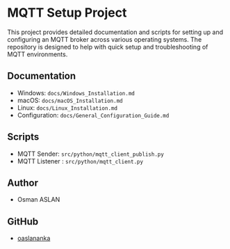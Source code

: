 # MQTT Setup Project

This project provides detailed documentation and scripts for setting up and configuring an MQTT broker across various operating systems. The repository is designed to help with quick setup and troubleshooting of MQTT environments.

## Documentation
- Windows: `docs/Windows_Installation.md`
- macOS: `docs/macOS_Installation.md`
- Linux: `docs/Linux_Installation.md`
- Configuration: `docs/General_Configuration_Guide.md`

## Scripts
- MQTT Sender: `src/python/mqtt_client_publish.py`
- MQTT Listener : `src/python/mqtt_client.py`
  
## Author
- Osman ASLAN

## GitHub
- [oaslananka](https://github.com/oaslananka)
